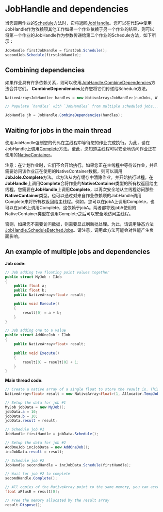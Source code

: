# JobHandle and dependencies
当您调用作业的[Schedule](https://docs.unity3d.com/ScriptReference/Unity.Jobs.IJobExtensions.Schedule.html)方法时，它将返回[JobHandle](https://docs.unity3d.com/ScriptReference/Unity.Jobs.JobHandle.html)。您可以在代码中使用JobHandle作为依赖项其他工作如果一个作业依赖于另一个作业的结果，则可以将第一个作业的JobHandle作为参数传递给第二个作业的Schedule方法，如下所示：
```cs
JobHandle firstJobHandle = firstJob.Schedule();
secondJob.Schedule(firstJobHandle);
```

## Combining dependencies
如果作业具有许多依赖关系，则可以使用[JobHandle.CombineDependencies](https://docs.unity3d.com/ScriptReference/Unity.Jobs.JobHandle.CombineDependencies.html)方法合并它们。 **CombineDependencies**允许您将它们传递给Schedule方法。
```cs
NativeArray<JobHandle> handles = new NativeArray<JobHandle>(numJobs, Allocator.TempJob);

// Populate `handles` with `JobHandles` from multiple scheduled jobs...

JobHandle jh = JobHandle.CombineDependencies(handles);
```

## Waiting for jobs in the main thread
使用JobHandle强制您的代码在主线程中等待您的作业完成执行。为此，请在JobHandle上调用[Complete](https://docs.unity3d.com/ScriptReference/Unity.Jobs.JobHandle.Complete.html)方法。至此，您知道主线程可以安全地访问作业正在使用的[NativeContainer](https://docs.unity3d.com/ScriptReference/Unity.Collections.LowLevel.Unsafe.NativeContainerAttribute.html)。

注意：在计划作业时，它们不会开始执行。如果您正在主线程中等待该作业，并且需要访问该作业正在使用的NativeContainer数据，则可以调用**JobJole.Complete**方法。此方法从内存缓存中清除作业，并开始执行过程。在**JobHandle**上调用**Complete**会将作业的**NativeContainer**类型的所有权返回给主线程。您需要在**JobHandle**上调用**Complete**，以再次安全地从主线程访问那些**NativeContainer**类型。也可以通过对来自作业依赖项的JobHandle调用Complete来将所有权返回给主线程。例如，您可以在jobA上调用Complete，也可以在jobB上调用Complete，这依赖于jobA。两者都导致jobA使用的NativeContainer类型在调用Complete之后可以安全地访问主线程。

否则，如果您不需要访问数据，则需要显式刷新批处理。为此，请调用静态方法[JobHandle.ScheduleBatchedJobs](https://docs.unity3d.com/ScriptReference/Unity.Jobs.JobHandle.ScheduleBatchedJobs.html)。请注意，调用此方法可能会对性能产生负面影响。

## An example of multiple jobs and dependencies
**Job code:**
```cs
// Job adding two floating point values together
public struct MyJob : IJob
{
    public float a;
    public float b;
    public NativeArray<float> result;

    public void Execute()
    {
        result[0] = a + b;
    }
}

// Job adding one to a value
public struct AddOneJob : IJob
{
    public NativeArray<float> result;
    
    public void Execute()
    {
        result[0] = result[0] + 1;
    }
}
```

**Main thread code:**
```cs
// Create a native array of a single float to store the result in. This example waits for the job to complete
NativeArray<float> result = new NativeArray<float>(1, Allocator.TempJob);

// Setup the data for job #1
MyJob jobData = new MyJob();
jobData.a = 10;
jobData.b = 10;
jobData.result = result;

// Schedule job #1
JobHandle firstHandle = jobData.Schedule();

// Setup the data for job #2
AddOneJob incJobData = new AddOneJob();
incJobData.result = result;

// Schedule job #2
JobHandle secondHandle = incJobData.Schedule(firstHandle);

// Wait for job #2 to complete
secondHandle.Complete();

// All copies of the NativeArray point to the same memory, you can access the result in "your" copy of the NativeArray
float aPlusB = result[0];

// Free the memory allocated by the result array
result.Dispose();
```